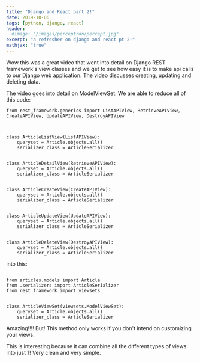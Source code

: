 ```yaml
---
title: "Django and React part 2!"
date: 2019-10-06
tags: [python, django, react]
header:
  #image: "/images/perceptron/percept.jpg"
excerpt: "a refresher on django and react pt 2!"
mathjax: "true"
---
```



Wow this was a great video that went into detail on Django REST framework's view classes and we get to see how easy it is to make api calls to our Django web application. The video discusses creating, updating and deleting data.

The video goes into detail on ModelViewSet. We are able to reduce all of this code:

```
from rest_framework.generics import ListAPIView, RetrieveAPIView, CreateAPIView, UpdateAPIView, DestroyAPIView



class ArticleListView(ListAPIView):
    queryset = Article.objects.all()
    serializer_class = ArticleSerializer


class ArticleDetailView(RetrieveAPIView):
    queryset = Article.objects.all()
    serializer_class = ArticleSerializer


class ArticleCreateView(CreateAPIView):
    queryset = Article.objects.all()
    serializer_class = ArticleSerializer


class ArticleUpdateView(UpdateAPIView):
    queryset = Article.objects.all()
    serializer_class = ArticleSerializer


class ArticleDeleteView(DestroyAPIView):
    queryset = Article.objects.all()
    serializer_class = ArticleSerializer

```
into this:
```

from articles.models import Article
from .serializers import ArticleSerializer
from rest_framework import viewsets


class ArticleViewSet(viewsets.ModelViewSet):
    queryset = Article.objects.all()
    serializer_class = ArticleSerializer
```
Amazing!!!! But! This method only works if you don't intend on customizing your views.

This is interesting because it can combine all the different types of views into just 1! Very clean and very simple.